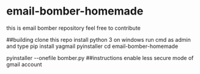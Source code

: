 # email-bomber-homemade
this is email bomber repository feel free to contribute

##building 
clone this repo 
install python 3 on windows 
run cmd as admin and type
pip install yagmail pyinstaller 
cd email-bomber-homemade

 pyinstaller --onefile bomber.py 
 ##instructions 
 enable less secure mode of gmail account 
 
